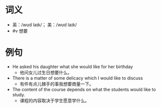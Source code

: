 # 词义
- 英：/wʊd laɪk/； 美：/wʊd laɪk/
- #v 想要
# 例句
- He asked his daughter what she would like for her birthday 
	- 他问女儿过生日想要什么。
- There is a matter of some delicacy which I would like to discuss 
	- 有件有点儿棘手的事我想要商量一下。
- The content of the course depends on what the students would like to study. 
	- 课程的内容取决于学生愿意学什么。
